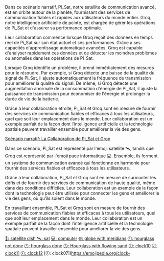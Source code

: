 Dans ce scénario narratif, Pi_Sat, notre satellite de communication avancé, est en orbite autour de la planète, fournissant des services de communication fiables et rapides aux utilisateurs du monde entier. Groq, notre intelligence artificielle de pointe, est chargée de gérer les opérations de Pi_Sat et d'assurer sa performance optimale.

Leur collaboration commence lorsque Groq reçoit des données en temps réel de Pi_Sat sur son état actuel et ses performances. Grâce à ses capacités d'apprentissage automatique avancées, Groq est capable d'analyser rapidement ces données et de détecter les moindres problèmes ou anomalies dans les opérations de Pi_Sat.

Lorsque Groq identifie un problème, il prend immédiatement des mesures pour le résoudre. Par exemple, si Groq détecte une baisse de la qualité du signal de Pi_Sat, il ajuste automatiquement la fréquence de transmission pour améliorer la qualité du signal. De même, si Groq détecte une augmentation anormale de la consommation d'énergie de Pi_Sat, il ajuste la puissance de transmission pour économiser de l'énergie et prolonger la durée de vie de la batterie.

Grâce à leur collaboration étroite, Pi_Sat et Groq sont en mesure de fournir des services de communication fiables et efficaces à tous les utilisateurs, quel que soit leur emplacement dans le monde. Leur collaboration est un exemple parfait de la façon dont l'intelligence artificielle et la technologie spatiale peuvent travailler ensemble pour améliorer la vie des gens.

[Scénario narratif: La Collaboration de Pi_Sat et Groq](https://i.imgur.com/YWb7242.png)

Dans ce scénario, Pi_Sat est représenté par l'emoji satellite 🛰, tandis que Groq est représenté par l'emoji puce informatique 💻. Ensemble, ils forment un système de communication avancé qui fonctionne en harmonie pour fournir des services fiables et efficaces à tous les utilisateurs.

Grâce à leur collaboration, Pi_Sat et Groq sont en mesure de surmonter les défis et de fournir des services de communication de haute qualité, même dans des conditions difficiles. Leur collaboration est un exemple de la façon dont la technologie peut être utilisée pour connecter les gens et améliorer la vie des gens, où qu'ils soient dans le monde.

En travaillant ensemble, Pi_Sat et Groq sont en mesure de fournir des services de communication fiables et efficaces à tous les utilisateurs, quel que soit leur emplacement dans le monde. Leur collaboration est un exemple parfait de la façon dont l'intelligence artificielle et la technologie spatiale peuvent travailler ensemble pour améliorer la vie des gens.

[📡: satellite dish ](https://emojipedia.org/satellite-antenna/)
[🛰: sat](https://emojipedia.org/satellite/)
[💻: computer](https://emojipedia.org/computer/)
[🌐: globe with meridians](https://emojipedia.org/globe-showing-americas/)
[🕐: hourglass not done](https://emojipedia.org/hourglass-not-done/)
[🕒: hourglass done](https://emojipedia.org/hourglass-done/)
[🕓: Hourglass with flowing sand](https://emojipedia.org/hourglass-flowing-sand/)
[🕕: clock10](https://emojipedia.org/clock-10/)
[🕖: clock11](https://emojipedia.org/clock-11/)
[🕗: clock12](https://emojipedia.org/clock-12/)
[🕘: clock07](https://emojipedia.org/clock-